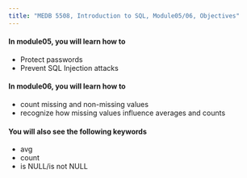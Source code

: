 ```yaml
---
title: "MEDB 5508, Introduction to SQL, Module05/06, Objectives"
---
```


#### In module05, you will learn how to

+ Protect passwords
+ Prevent SQL Injection attacks 

#### In module06, you will learn how to

+ count missing and non-missing values
+ recognize how missing values influence averages and counts

#### You will also see the following keywords

+ avg
+ count
+ is NULL/is not NULL
